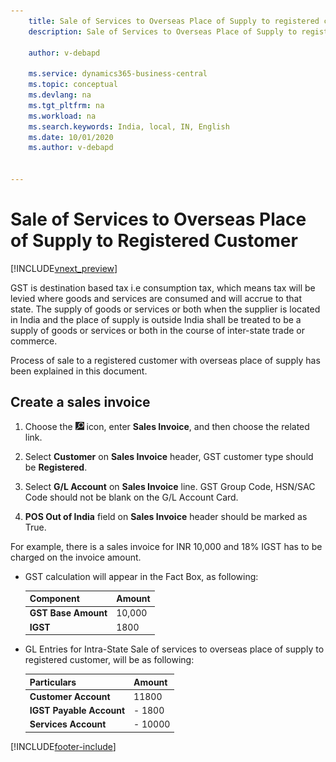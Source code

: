 ```yaml
---
    title: Sale of Services to Overseas Place of Supply to registered customer
    description: Sale of Services to Overseas Place of Supply to registered customer

    author: v-debapd

    ms.service: dynamics365-business-central
    ms.topic: conceptual
    ms.devlang: na
    ms.tgt_pltfrm: na
    ms.workload: na
    ms.search.keywords: India, local, IN, English
    ms.date: 10/01/2020
    ms.author: v-debapd


---
```

# Sale of Services to Overseas Place of Supply to Registered Customer

[!INCLUDE[vnext_preview](../../includes/vnext_preview.md)]

GST is destination based tax i.e consumption tax, which means tax will be levied where goods and services are consumed and will accrue to that state.  The supply of goods or services or both when the supplier is located in India and the place of supply is outside India shall be treated to be a supply of goods or services or both in the course of inter-state trade or commerce.

Process of sale to a registered customer with overseas place of supply  has been explained in this document.

## Create a sales invoice

1. Choose the ![Search for Page or Report](image/search_small.png "Search for Page or Report icon") icon, enter **Sales Invoice**, and then choose the related link.

2. Select **Customer** on **Sales Invoice** header, GST customer type should be **Registered**.

3. Select **G/L Account** on **Sales Invoice** line. GST Group Code, HSN/SAC Code should not be blank on the G/L Account Card.

4. **POS Out of India** field on **Sales Invoice** header should be marked as True. 

For example, there is a sales invoice for INR 10,000 and 18% IGST has to be charged on the invoice amount.

- GST calculation will appear in the Fact Box, as following:

    |Component|Amount|
    |----------------------------------|---------------------------------------|  
    |**GST Base Amount**|10,000|  
    |**IGST**|1800|  
   

- GL Entries for Intra-State Sale of services to overseas place of supply to registered customer, will be as following:

    |Particulars|Amount|
    |----------------------------------|---------------------------------------|  
    |**Customer Account**|11800|  
    |**IGST Payable Account**|- 1800|
    |**Services Account**|- 10000|









































[!INCLUDE[footer-include](../../includes/footer-banner.md)]